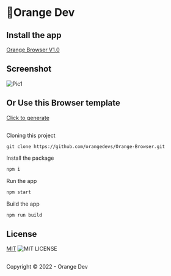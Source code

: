 # 🍊Orange Dev

## Install the app
[Orange Browser V1.0](https://)
## Screenshot
![Pic1](./img/pic1.png)
## Or Use this Browser template
[Click to generate](https://github.com/orangedevs/Orange-Browser/generate)
##
Cloning this project
```git
git clone https://github.com/orangedevs/Orange-Browser.git
```
Install the package
```bash
npm i
```
Run the app
```bash
npm start
```
Build the app
```bash
npm run build
```

## License
[MIT](https://github.com/orangedevs/Orange-Browser/blob/main/LICENSE)
![MIT LICENSE](https://img.shields.io/github/license/orangedevs/Orange-Browser)
##

Copyright © 2022 - Orange Dev
